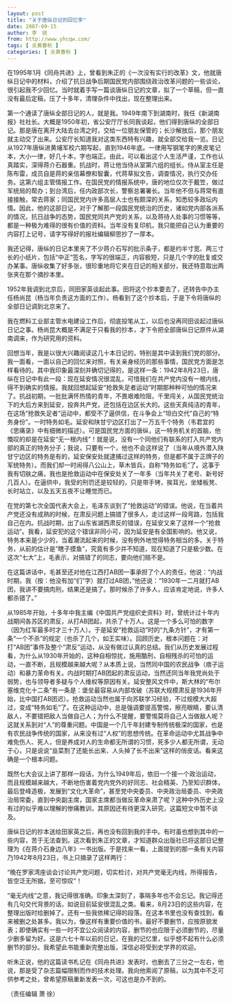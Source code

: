 ```yaml
---
layout: post
title: "关于唐纵日记的回忆李"
date: 2007-09-15
author: 李　锐
from: http://www.yhcqw.com/
tags: [ 炎黄春秋 ]
categories: [ 炎黄春秋 ]
---
```





在1995年1月《同舟共进》上，曾看到朱正的《一次没有实行的改革》文，他就唐纵日记中的材料，介绍了抗日战争后期国民党内部围绕政治改革问题的一些谈论，很引起我不少回忆。当时就着手写一篇谈唐纵日记的文章，拟了一个草稿，但一直没有最后定稿，压了十多年，清理杂件中找出，现在整理出来。


第一个通读了唐纵全部日记的人，就是我。1949年南下到湖南时，我任《新湖南报》社社长。大概是1950年初，省公安厅厅长同我谈起，他们得到唐纵的全部日记。那是唐在离开大陆去台湾之时，交给一位朋友保管的；长沙解放后，那个朋友就主动交了出来。公安厅长知道我对这类东西特有兴趣，就全部交给我一览。日记从1927年唐纵进黄埔军校六期写起，直到1946年底。一律用写钢笔字的黑皮笔记本，大小一律，好几十本，字也端正。由此，可以看出这个人生活严谨，工作也认真踏实，深得蒋介石器重。抗战时，蒋让他当侍从室第六组的组长。侍从室主任是陈布雷，成员自是蒋的亲信幕僚和智囊，代蒋草拟文告，调查情况，执行交办任务。这第六组主管情报工作。在国民党的情报系统中，唐的地位仅次于戴笠，做过军统局的帮办；到台湾后，任内政部次长，警察总署署长。当年他不但与蒋常有直接接触，常去蒋家；同国民党内许多高层人士也有颇深的关系，知悉较多政坛内情。因此，他的这部日记，对于了解那一段国民党统治的历史，诸如党内部各派系的情况，抗日战争的态势，国民党同共产党的关系，以及蒋待人处事的习惯等等，都是一种极为难得的很有价值的资料。当年没有复印机，我只能把自己认为重要的内容打上记号，请字写得好的报社编辑柳思抄了一厚本。


我还记得，唐纵的日记本里夹了不少蒋介石写的批示条子，都是约半寸宽、两三寸长的小纸片，包括“中正”签名，字写的很端正，内容极短，只是几个字的批复或交办某事。唐纵收集了好多张，很珍重地将它夹在日记的相关部分，我还特意取出两张夹在那个摘抄本里。


1952年我调到北京后，同田家英谈起此事。田将这个抄本要去了，还转告中办主任杨尚昆（杨当年负责这方面的工作）。杨看到了这个抄本后，于是下令将唐纵的全部日记调到北京来了。


我在燃料工业部主管水电建设工作后，彻底投笔从工，以后也没再同田谈起过唐纵日记之事。杨尚昆大概是不满足于只看我的抄本，才下令把全部唐纵日记原件从湖南调来，作为研究用的资料。


回想当年，我是以很大兴趣阅读这几十本日记的，特别是其中读到我们党的部分。我一面看，一面以自己的回忆来对照，有关亲身经历的那些事情，国民党方面是怎样看待的。其中我印象最深刻并确切记得的，是这样一条：1942年8月23日，唐纵在日记中有此一段：现在延安情况很混乱，可惜我们在共产党内没有一根内线，得不到确实的情报。我就回想起延安“抢救失足者运动”时期那种种可怕的情况来了。抗战初期，一批批满怀热情的青年，不畏艰难险阻，千里闯关，从国民党统治下的大后方来到延安，投奔共产党，还包括在边区长大的。这些天真纯洁的青年，在这场“抢救失足者”运动中，都受不了逼供信，在斗争会上“坦白交代”自己的“特务身份”。一时特务如毛。延安和陕甘宁边区打出了一万五千个特务（韦君宜的《思痛录》中有细微的描述）。可是国民党方面的唐纵，这一特务机关的首脑，他慨叹的却是在延安“无一根内线”！就是说，没有一个同他们有联系的打入共产党内部的真正的特务分子；我说，只要有一个，他也不会这样说了（当年从境外潜入陕甘宁边区的特务是有的，延安保安处就逮捕过这样的特务，但是都不属于正牌子的军统特务）。而我们却一时闹得八公山上，草木皆兵，自称“特务如毛”了。这事于我有切肤之痛，我也是抢救运动中在保安处关了一年多（当年共关了老号、新号好几百人）。在逼供中，我受的刑罚还是较轻的，只是带手铐，挨耳光，坐矮板凳、长时站立，以及五天五夜不让睡觉而已。


在党的第七次全国代表大会上，毛泽东谈到了“抢救运动”的错误。他说，在当着共产党还没有成熟的时候，在肃反问题上搞错了很多人，走过这样一段弯路，包括我自己在内。抗战时期，出了山东省湖西肃反的错误，在延安又来了这样一个“抢救运动”。我看，延安犯的这个错误非同小可，因为延安是有全国影响的。他又说，特务本来是少少的，当着潮流起来的时候，没有例外地觉得特务相当的多。关于特务，从前的估计是“瞎子摸鱼”，究竟有多少并不知道，现在知道了只是极少数。在这次“七大”上，毛表示，对搞错了的同志，要向他们赔不是。


在这篇讲话中，毛甚至还对他在江西打AB团一事承担了个人的责任，他说：“内战时期，我（按：他没有加“们”字）就打过AB团，”他还说：“1930年一二月就打AB团，我讲不要搞肉刑，结果还是搞了。那时候杀了许多人，应该肯定地说，许多人都杀错了。”


从1985年开始，十多年中我主编《中国共产党组织史资料》时，曾统计过十年内战期间各苏区的肃反，从打AB团起，共杀了十万人。这是一个多么可怕的数字（因为红军最多时才三十万人）。于是延安“抢救运动”时的“九条方针”，才有第一条“一个不杀”的规定（也杀了几个，如王实味）。回顾历史，根本问题在：对打“AB团”事件及整个“肃反”运动，从没有做过认真的总结。我们从历史发展过程看，为什么从1930年开始的，这种自相惊扰，施用酷刑，自相残杀的可怕的运动，一直不断，且规模越来越大呢？从本质上说，当然同中国的农民战争（痞子运动）和暴力革命有关。内战时期打AB团起的肃反运动，当然还同当年我党尚处于弱势，也与领导者多疑与个人维权等原因有关。延安整风文件中，斯大林的“布尔塞维克化十二条”有一条是：堡垒最容易从内部攻破（苏联大规模肃反是1936年开始，比中国打AB团迟）。抢救运动当然也属于向苏联学习经验，不过规模大大超过，变成“特务如毛”了。在这种运动中，总是强调要提高警惕，擦亮眼睛，要认清敌人，不要错把敌人当做自己人；为什么不提醒，要警惕莫将自己人当做敌人呢？这就关系到对“人”的尊重问题。中国是一个几千年封建专制传统极深的国家，也是有农民战争传统的国家，从来没有过“人权”的思想传统。在革命运动中尤其战争中难免伤人、死人，但是养成对人的生命都无所谓的习惯，死多少人都无所谓，无动于心，只是说说“韭菜割了还能长出来、人头掉了长不出来”这样的俏皮话。看来这确是一个根本问题。


既然七大会议上讲了那样一段话，为什么1949年后，依旧一个接一个政治运动，而且规模越来越大，不断地伤害着党内党外的好同志、社会精英、乃至知识群体，最后登峰造极，发展到“文化大革命”，甚至党中央委员、中央政治局委员、中央政治局常委，直到中央副主席，国家主席都当做反革命来肃了呢？这种中外历史上没有过的似乎难以理解的惨痛教训，其原因还有待更深入研究，这篇短文中暂不谈及。


唐纵日记的抄本送给田家英之后，再也没有回到我的手中。有时虽也想到其中的一些内容，苦于无法查到。这次看到朱正的文章，才知道群众出版社已将这部日记整理为《在蒋介石身边八年》一书出版。于是找来一看，上面提到的那一条有关内容乃1942年8月23日，书上只摘录了这样两行：

“晚在罗家湾座谈会讨论共产党问题，切实检讨，对共产党毫无内线，所得报告，皆空泛无所据，至可惊叹”！


“毫无内线”之意，我记得很准确。印象太深刻了，事隔多年也不会忘记。我记得还有几句交代背景的话，如说目前延安很混乱之类。看来，8月23日的这些内容，在整理出版时给删掉了。还有一些我依稀记得的段落。在这本书里也没有查找到，看来被删之处甚多。我以为，像这样有重要价值的书，最好不要删节，应按原貌发表；即使确实有一些一时不宜公众阅读的内容，删节的也应限于必须删节的，尽量少删多留为好。这是六七十年以前的日记，在我的记忆里，似乎想不起有什么必须删节的部分。我希望此书能重新完整出版，深信必将受到史学界的欢迎。


听朱正说，他的这篇读书札记在《同舟共进》发表时，也删去了三分之一左右，他说，那是受了杂志篇幅限制而作的技术处理。我向他索阅了原稿，以为其中不乏可供参考之处，曾希望原稿重新发表一次，可这也是办不到的。

（责任编辑 萧 徐）


